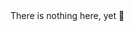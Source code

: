 <!DOCTYPE html>
<html lang="en">
  <head>
  </head>
  <body>
    There is nothing here, yet 👀
  </body>
</html>
